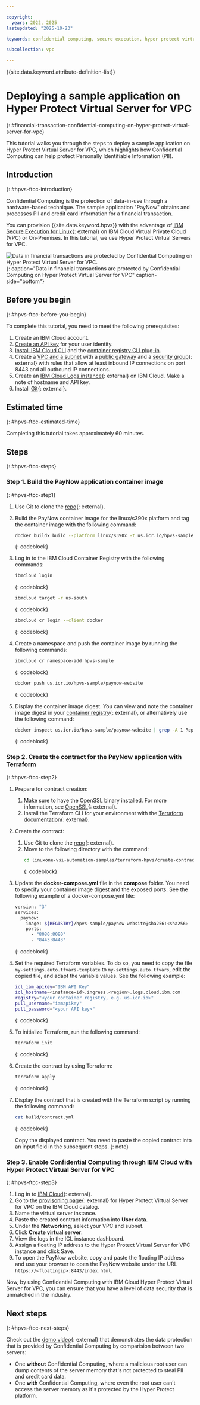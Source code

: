 ```yaml
---

copyright:
  years: 2022, 2025
lastupdated: "2025-10-23"

keywords: confidential computing, secure execution, hyper protect virtual server for vpc, terraform, tutorial, financial transaction

subcollection: vpc

---
```


{{site.data.keyword.attribute-definition-list}}

# Deploying a sample application on Hyper Protect Virtual Server for VPC
{: #financial-transaction-confidential-computing-on-hyper-protect-virtual-server-for-vpc}

This tutorial walks you through the steps to deploy a sample application on Hyper Protect Virtual Server for VPC, which highlights how Confidential Computing can help protect Personally Identifiable Information (PII).

## Introduction
{: #hpvs-ftcc-introduction}

Confidential Computing is the protection of data-in-use through a hardware-based technique. The sample application "PayNow" obtains and processes PII and credit card information for a financial transaction.

You can provision {{site.data.keyword.hpvs}} with the advantage of [IBM Secure Execution for Linux](https://www.ibm.com/docs/en/linux-on-systems?topic=linuxonibm/com.ibm.linux.z.ldva/ldva_c_secex.htm){: external} on IBM Cloud Virtual Private Cloud (VPC) or On-Premises. In this tutorial, we use Hyper Protect Virtual Servers for VPC.

![Data in financial transactions are protected by Confidential Computing on Hyper Protect Virtual Server for VPC.](images/paynow-code-pattern.svg "Data in financial transactions are protected by Confidential Computing on Hyper Protect Virtual Server for VPC."){: caption="Data in financial transactions are protected by Confidential Computing on Hyper Protect Virtual Server for VPC" caption-side="bottom"}

## Before you begin
{: #hpvs-ftcc-before-you-begin}

To complete this tutorial, you need to meet the following prerequisites:
1.	Create an IBM Cloud account.
2.	[Create an API key](/docs/account?topic=account-userapikey) for your user identity.
3.	[Install IBM Cloud CLI](/docs/cli?topic=cli-install-ibmcloud-cli) and the [container registry CLI plug-in](/docs/cli?topic=cli-containerregcli).
4.	Create a [VPC and a subnet](/docs/vpc?topic=vpc-creating-a-vpc-using-the-ibm-cloud-console#creating-a-vpc-and-subnet) with a [public gateway](/docs/vpc?topic=vpc-create-public-gateways) and a [security group](https://cloud.ibm.com/infrastructure/network/securityGroups){: external} with rules that allow at least inbound IP connections on port 8443 and all outbound IP connections.
5.	Create an [IBM Cloud Logs instance](https://cloud.ibm.com/catalog/services/cloud-logs?callback=%252Fobservability%252Fapi%252Flogging%252Fcreate){: external} on IBM Cloud. Make a note of hostname and API key.
6.	Install [Git](https://github.com/git-guides/install-git){: external}.

## Estimated time
{: #hpvs-ftcc-estimated-time}

Completing this tutorial takes approximately 60 minutes.

## Steps
{: #hpvs-ftcc-steps}

### Step 1. Build the PayNow application container image
{: #hpvs-ftcc-step1}

1. Use Git to clone the [repo](https://github.com/ibm-hyper-protect/paynow-website){: external}.

2. Build the PayNow container image for the linux/s390x platform and tag the container image with the following command:
   ```sh
   docker buildx build --platform linux/s390x -t us.icr.io/hpvs-sample/paynow-website .
   ```
   {: codeblock}

3. Log in to the IBM Cloud Container Registry with the following commands:
   ```sh
   ibmcloud login
   ```
   {: codeblock}

   ```sh
   ibmcloud target -r us-south
   ```
   {: codeblock}

   ```sh
   ibmcloud cr login --client docker
   ```
   {: codeblock}

4. Create a namespace and push the container image by running the following commands:
   ```sh
   ibmcloud cr namespace-add hpvs-sample
   ```
   {: codeblock}

   ```sh
   docker push us.icr.io/hpvs-sample/paynow-website
   ```
   {: codeblock}

5. Display the container image digest. You can view and note the container image digest in your [container registry](/registry/images){: external}, or alternatively use the following command:
   ```sh
   docker inspect us.icr.io/hpvs-sample/paynow-website | grep -A 1 RepoDigests
   ```
   {: codeblock}

### Step 2. Create the contract for the PayNow application with Terraform
{: #hpvs-ftcc-step2}

1. Prepare for contract creation:
   1. Make sure to have the OpenSSL binary installed. For more information, see [OpenSSL](https://github.com/ibm-hyper-protect/linuxone-vsi-automation-samples){: external}.
   2. Install the Terraform CLI for your environment with the [Terraform documentation](https://developer.hashicorp.com/terraform){: external}.

2. Create the contract:
   1. Use Git to clone the [repo](https://github.com/ibm-hyper-protect/linuxone-vsi-automation-samples){: external}.
   2. Move to the following directory with the command:
      ```sh
      cd linuxone-vsi-automation-samples/terraform-hpvs/create-contract-dynamic-registry
      ```
      {: codeblock}

3. Update the **docker-compose.yml** file in the **compose** folder. You need to specify your container image digest and the exposed ports. See the following example of a docker-compose.yml file:
   ```sh
   version: "3"
   services:
     paynow:
       image: ${REGISTRY}/hpvs-sample/paynow-website@sha256:<sha256>
       ports:
         - "8080:8080"
         - "8443:8443"
   ```
   {: codeblock}

4. Set the required Terraform variables. To do so, you need to copy the file `my-settings.auto.tfvars-template` to `my-settings.auto.tfvars`, edit the copied file, and adapt the variable values. See the following example:
   ```sh
   icl_iam_apikey="IBM API Key"
   icl_hostname=<instance-id>.ingress.<region>.logs.cloud.ibm.com
   registry="<your container registry, e.g. us.icr.io>"
   pull_username="iamapikey"
   pull_password="<your API key>"
   ```
   {: codeblock}

5. To initialize Terraform, run the following command:
   ```sh
   terraform init
   ```
   {: codeblock}

6. Create the contract by using Terraform:
   ```sh
   terraform apply
   ```
   {: codeblock}

7. Display the contract that is created with the Terraform script by running the following command:
   ```sh
   cat build/contract.yml
   ```
   {: codeblock}

   Copy the displayed contract. You need to paste the copied contract into an input field in the subsequent steps.
   {: note}

### Step 3. Enable Confidential Computing through IBM Cloud with Hyper Protect Virtual Server for VPC
{: #hpvs-ftcc-step3}

1.	Log in to [IBM Cloud](/login){: external}.
2.	Go to the [provisoning page](/infrastructure/provision/vs?architecture=s390x&secureExecution=true){: external} for Hyper Protect Virtual Server for VPC on the IBM Cloud catalog.
3.	Name the virtual server instance.
4.	Paste the created contract information into **User data**.
5.	Under the **Networking**, select your VPC and subnet.
6.	Click **Create virtual server**.
7.	View the logs in the ICL instance dashboard.
8.	Assign a floating IP address to the Hyper Protect Virtual Server for VPC instance and click Save.
9.	To open the PayNow website, copy and paste the floating IP address and use your browser to open the PayNow website under the URL `https://<floatingip>:8443/index.html`.

Now, by using Confidential Computing with IBM Cloud Hyper Protect Virtual Server for VPC, you can ensure that you have a level of data security that is unmatched in the industry.

## Next steps
{: #hpvs-ftcc-next-steps}

Check out the [demo video](https://mediacenter.ibm.com/media/IBM+Cloud+Show+Me-+Hyper+Protect+Services+for+Confidential+Computing+Demo/1_f7e970ig){: external} that demonstrates the data protection that is provided by Confidential Computing by comparision between two servers:
- One **without** Confidential Computing, where a malicious root user can dump contents of the server memory that's not protected to steal PII and credit card data.
- One **with** Confidential Computing, where even the root user can’t access the server memory as it's protected by the Hyper Protect platform.
